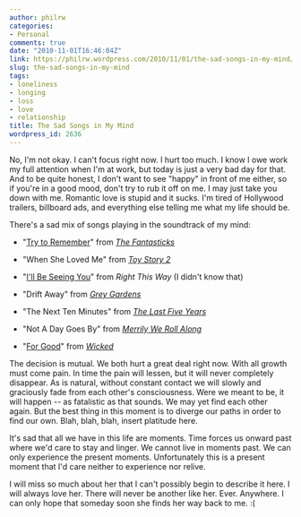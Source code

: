 ```yaml
---
author: philrw
categories:
- Personal
comments: true
date: "2010-11-01T16:46:04Z"
link: https://philrw.wordpress.com/2010/11/01/the-sad-songs-in-my-mind/
slug: the-sad-songs-in-my-mind
tags:
- loneliness
- longing
- loss
- love
- relationship
title: The Sad Songs in My Mind
wordpress_id: 2636
---
```


No, I'm not okay. I can't focus right now. I hurt too much. I know I owe work my full attention when I'm at work, but today is just a very bad day for that. And to be quite honest, I don't want to see "happy" in front of me either, so if you're in a good mood, don't try to rub it off on me. I may just take you down with me. Romantic love is stupid and it sucks. I'm tired of Hollywood trailers, billboard ads, and everything else telling me what my life should be.

There's a sad mix of songs playing in the soundtrack of my mind:

* "[Try to Remember](http://en.wikipedia.org/wiki/Try_to_Remember)" from [_The Fantasticks_](http://en.wikipedia.org/wiki/The_Fantasticks)

* "When She Loved Me" from [_Toy Story 2_](http://en.wikipedia.org/wiki/Toy_Story_2)

* "[I'll Be Seeing You](http://en.wikipedia.org/wiki/I'll_Be_Seeing_You_(song))" from _Right This Way_ (I didn't know that)

* "Drift Away" from [_Grey Gardens_](http://en.wikipedia.org/wiki/Grey_Gardens_(musical))

* "The Next Ten Minutes" from [_The Last Five Years_](http://en.wikipedia.org/wiki/The_Last_Five_Years)

* "Not A Day Goes By" from [_Merrily We Roll Along_](http://en.wikipedia.org/wiki/Merrily_We_Roll_Along_(musical))

* "[For Good](http://en.wikipedia.org/wiki/For_Good)" from [_Wicked_](http://en.wikipedia.org/wiki/Wicked_(musical))

The decision is mutual. We both hurt a great deal right now. With all growth must come pain. In time the pain will lessen, but it will never completely disappear. As is natural, without constant contact we will slowly and graciously fade from each other's consciousness. Were we meant to be, it will happen -- as fatalistic as that sounds. We may yet find each other again. But the best thing in this moment is to diverge our paths in order to find our own. Blah, blah, blah, insert platitude here.

It's sad that all we have in this life are moments. Time forces us onward past where we'd care to stay and linger. We cannot live in moments past. We can only experience the present moments. Unfortunately this is a present moment that I'd care neither to experience nor relive.

I will miss so much about her that I can't possibly begin to describe it here. I will always love her. There will never be another like her. Ever. Anywhere. I can only hope that someday soon she finds her way back to me. :(
